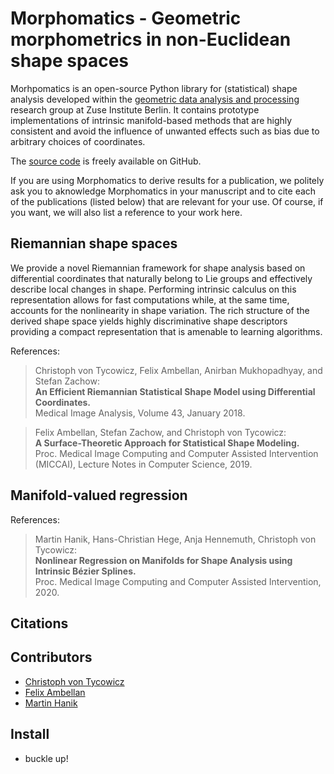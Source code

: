 # Morphomatics - Geometric morphometrics in non-Euclidean shape spaces

Morhpomatics is an open-source Python library for (statistical) shape analysis developed within the [geometric data analysis and processing](https://www.zib.de/visual/geometric-data-analysis-and-processing) research group at Zuse Institute Berlin.
It contains prototype implementations of intrinsic manifold-based methods that are highly consistent and avoid the influence of unwanted effects such as bias due to arbitrary choices of coordinates.

The [source code](https://github.com/morphomatics/morphomatics) is freely available on GitHub.

If you are using Morphomatics to derive results for a publication, we politely ask you to aknowledge Morphomatics in your manuscript and to cite each of the publications (listed below) that are relevant for your use.
Of course, if you want, we will also list a reference to your work here. 

## Riemannian shape spaces

We provide a novel Riemannian framework for shape analysis based on differential coordinates that naturally belong to Lie groups and effectively describe local changes in shape.
Performing intrinsic calculus on this representation allows for fast computations while, at the same time, accounts for the nonlinearity in shape variation.
The rich structure of the derived shape space yields highly discriminative shape descriptors providing a compact representation that is amenable to learning algorithms.

References:

> Christoph von Tycowicz, Felix Ambellan, Anirban Mukhopadhyay, and Stefan Zachow:  
> **An Efficient Riemannian Statistical Shape Model using Differential Coordinates.**  
> Medical Image Analysis, Volume 43, January 2018.

<!--  -->
> Felix Ambellan, Stefan Zachow, and Christoph von Tycowicz:  
> **A Surface-Theoretic Approach for Statistical Shape Modeling.**  
> Proc. Medical Image Computing and Computer Assisted Intervention (MICCAI), Lecture Notes in Computer Science, 2019.

## Manifold-valued regression

References:

> Martin Hanik, Hans-Christian Hege, Anja Hennemuth, Christoph von Tycowicz:  
> **Nonlinear Regression on Manifolds for Shape Analysis using Intrinsic Bézier Splines.**  
> Proc. Medical Image Computing and Computer Assisted Intervention, 2020. 

## Citations

## Contributors

* [Christoph von Tycowicz](https://www.tycowicz.de)
* [Felix Ambellan](https://www.zib.de/members/ambellan)
* [Martin Hanik](https://www.zib.de/members/hanik)

## Install

* buckle up!

